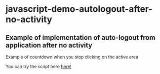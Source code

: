 # javascript-demo-autologout-after-no-activity

## Example of implementation of auto-logout from application after no activity

Example of countdown when you stop clicking on the active area

You can try the script here <a href='https://cdn.rawgit.com/opam/js-autologout-after-no-activity/55e6e5ce/src/index.html'>here!</a>

